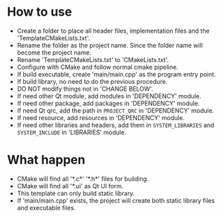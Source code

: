 <!DOCTYPE html>
<html>
<head>
    <title>Simple Qt vtk itk TemplateCMakeLists</title>
</head>
<body>
    <h1>How to use</h1>
    <ul>
        <li>Create a folder to place all header files, implementation files and the 'TemplateCMakeLists.txt'.</li>
        <li>Rename the folder as the project name. Since the folder name will become the project name.</li>
        <li>Rename 'TemplateCMakeLists.txt' to 'CMakeLists.txt'.</li>
        <li>Configure with CMake and follow normal cmake pipeline.</li>
        <li>If build executable, create 'main/main.cpp' as the program entry point.</li>
        <li>If build library, no need to do the previous procedure.</li>
        <li>DO NOT modify things not in 'CHANGE BELOW'. </li>
        <li>If need other Qt module, add modules in 'DEPENDENCY' module.</li>
        <li>If need other package, add packages in 'DEPENDENCY' module.</li>
        <li>If need Qt qrc, add the path in <code>PROJECT_QRC</code> in 'DEPENDENCY' module. </li>
        <li>If need resource, add resources in 'DEPENDENCY' module.</li>
        <li>If need other libraries and headers, add them in <code>SYSTEM_LIBRARIES</code> and <code>SYSTEM_INCLUDE</code> in 'LIBRARIES' module. </li>
    </ul>
    <h1>What happen</h1>
    <ul>
        <li>CMake will find all '*.c*' '*.h*' files for building. </li>
        <li>CMake will find all '*.ui' as Qt UI form. </li>
        <li>This template can only build static library. </li>
        <li>If 'main/main.cpp' exists, the project will create both static library files and executable files. </li>
    </ul>
</body>
</html>